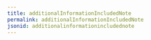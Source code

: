 ```yaml
---
title: additionalInformationIncludedNote
permalink: additionalInformationIncludedNote
jsonid: additionalinformationincludednote
---
```

